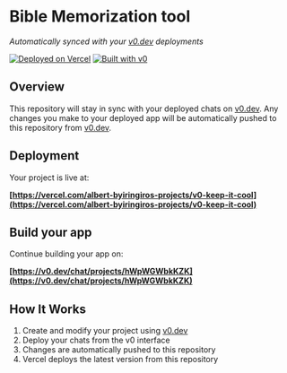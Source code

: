 # Bible Memorization tool

*Automatically synced with your [v0.dev](https://v0.dev) deployments*

[![Deployed on Vercel](https://img.shields.io/badge/Deployed%20on-Vercel-black?style=for-the-badge&logo=vercel)](https://vercel.com/albert-byiringiros-projects/v0-keep-it-cool)
[![Built with v0](https://img.shields.io/badge/Built%20with-v0.dev-black?style=for-the-badge)](https://v0.dev/chat/projects/hWpWGWbkKZK)

## Overview

This repository will stay in sync with your deployed chats on [v0.dev](https://v0.dev).
Any changes you make to your deployed app will be automatically pushed to this repository from [v0.dev](https://v0.dev).

## Deployment

Your project is live at:

**[https://vercel.com/albert-byiringiros-projects/v0-keep-it-cool](https://vercel.com/albert-byiringiros-projects/v0-keep-it-cool)**

## Build your app

Continue building your app on:

**[https://v0.dev/chat/projects/hWpWGWbkKZK](https://v0.dev/chat/projects/hWpWGWbkKZK)**

## How It Works

1. Create and modify your project using [v0.dev](https://v0.dev)
2. Deploy your chats from the v0 interface
3. Changes are automatically pushed to this repository
4. Vercel deploys the latest version from this repository
